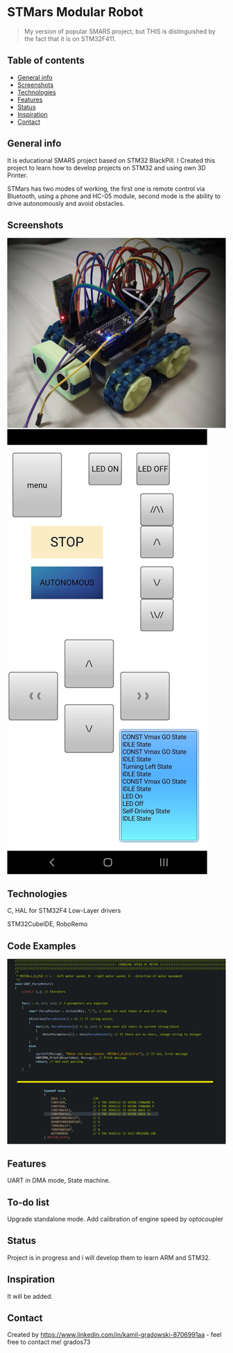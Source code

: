 # STMars Modular Robot
>My version of popular SMARS project, but THIS is distinguished by the fact that it is on STM32F411.

## Table of contents
* [General info](#general-info)
* [Screenshots](#screenshots)
* [Technologies](#technologies)
* [Features](#features)
* [Status](#status)
* [Inspiration](#inspiration)
* [Contact](#contact)

## General info
It is educational SMARS project based on STM32 BlackPill. I Created this project to learn how to develop projects on STM32 and using own 3D Printer.

STMars has two modes of working, the first one is remote control via Bluetooth, using a phone and HC-05 module, second mode is the ability to drive autonomously and avoid obstacles.

## Screenshots
![STMars v1.0 photo](./photo/STMars_image1.jpg)
![STMars RRApi](./photo/APi_RR.jpg)

## Technologies
C,
HAL for STM32F4
Low-Layer drivers

STM32CubeIDE,
RoboRemo

## Code Examples
![Code_example1](./photo/code1.png)

## Features
UART in DMA mode,
State machine.

## To-do list
Upgrade standalone mode.
Add calibration of engine speed by optocoupler

## Status
Project is in progress and i will develop them to learn ARM and STM32.

## Inspiration
It will be added.

## Contact
Created by https://www.linkedin.com/in/kamil-gradowski-8706991aa - feel free to contact me!
grados73
